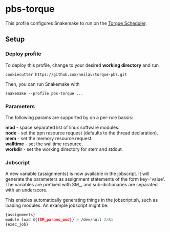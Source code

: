 # pbs-torque

This profile configures Snakemake to run on the [Torque Scheduler](http://www.adaptivecomputing.com/products/open-source/torque/).

## Setup

### Deploy profile

To deploy this profile, change to your desired **working directory** and run

    cookiecutter https://github.com/neilav/torque-pbs.git

Then, you can run Snakemake with

    snakemake --profile pbs-torque ...


### Parameters

The following params are supported by on a per-rule bassis:

**mod** - space separated list of linux software modules.  
**node** - set the ppn resource request (defaults to the thread declaration).  
**mem** - set the memory resource request.  
**walltime** - set the walltime resource.  
**workdir** - set the working directory for sterr and stdout.

### Jobscript

A new variable {assignments} is now available in the jobscript. It will generate the parameters as assignment statements of the form key='value'. The variables are prefixed with SM_, and sub-dictionaries are separated with an underscore.

This enables automatically generating things in the jobscript.sh, such as loading modules. An example jobscript might be:

```bash
{assignments}
module load ${{SM_params_mod}} > /dev/null 2>&1
{exec_job}
```
